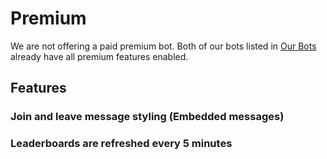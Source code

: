 # Premium

We are not offering a paid premium bot. Both of our bots listed in [Our Bots](/it/getting-started/our-bots.md) already have all premium features enabled.

## Features

### Join and leave message styling (Embedded messages)

### Leaderboards are refreshed every 5 minutes
